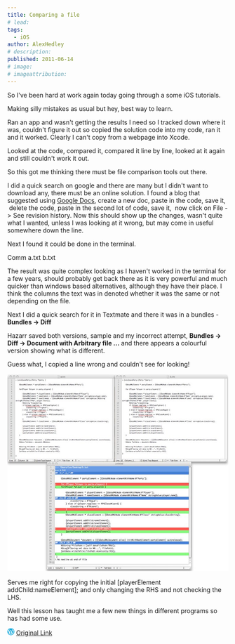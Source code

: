 ```yaml
---
title: Comparing a file
# lead:
tags:
  - iOS
author: AlexHedley
# description:
published: 2011-06-14
# image:
# imageattribution:
---
```


So I've been hard at work again today going through a some iOS tutorials.

Making silly mistakes as usual but hey, best way to learn.

Ran an app and wasn't getting the results I need so I tracked down where it was, couldn't figure it out so copied the solution code into my code, ran it and it worked. Clearly I can't copy from a webpage into Xcode.

Looked at the code, compared it, compared it line by line, looked at it again and still couldn't work it out.

So this got me thinking there must be file comparison tools out there.

I did a quick search on google and there are many but I didn't want to download any, there must be an online solution. I found a blog that suggested using [Google Docs](https://docs.google.com/), create a new doc, paste in the code, save it,  delete the code, paste in the second lot of code, save it,  now click on File -> See revision history. Now this should show up the changes, wasn't quite what I wanted, unless I was looking at it wrong, but may come in useful somewhere down the line.

Next I found it could be done in the terminal.

Comm a.txt b.txt

The result was quite complex looking as I haven't worked in the terminal for a few years, should probably get back there as it is very powerful and much quicker than windows based alternatives, although they have their place. I think the columns the text was in denoted whether it was the same or not depending on the file.

Next I did a quick search for it in Textmate and there it was in a bundles - **Bundles -> Diff**

Hazarr saved both versions, sample and my incorrect attempt, **Bundles -> Diff -> Document with Arbitrary file ...** and there appears a colourful version showing what is different.

Guess what, I copied a line wrong and couldn't see for looking!

![](images/5834364128_c2b0c88a3b_z.jpg "Fill Difference")

Serves me right for copying the initial \[playerElement addChild:nameElement\]; and only changing the RHS and not checking the LHS.

Well this lesson has taught me a few new things in different programs so has had some use.

![Wordpress](../images/wordpress.png "Wordpress") [Original Link](https://alexhedley.wordpress.com/2011/06/14/comparing-a-file/)
